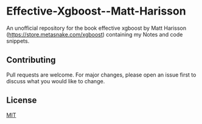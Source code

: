 # Effective-Xgboost--Matt-Harisson
An unofficial repository for the book effective xgboost by Matt Harisson (https://store.metasnake.com/xgboost) containing my Notes and code snippets.

## Contributing

Pull requests are welcome. For major changes, please open an issue first
to discuss what you would like to change.

## License

[MIT](https://choosealicense.com/licenses/mit/)
